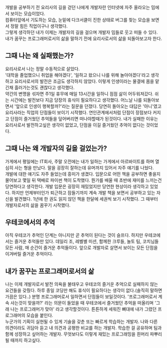 개발을 공부하기 전 요리사의 길을 걷던 나에게 개발자란 인터넷에 자주 올라오는 밈에서 보이는 모습이었다.   
컴퓨터앞에서 기도하는 모습, 눈밑에 다크서클이 진한 상태로 버그를 찾는 모습을 보면서 정말 힘든 직업이구나 생각했다.   
그렇게 생각하던 내가 이제는 개발자의 길을 걸으며 개발자 밈들로 웃고 떠들 수 있다.   
내가 꿈꾸는 프로그래머로서의 삶을 말하기 전에 요리사로서의 삶을 되돌아보고자 한다.

## 그때 나는 왜 실패했는가?   
요리사로서 나는 정말 수동적으로 살았다.   
'대학을 졸업했으니 취업을 해야겠다', '일하고 왔으니 나를 위해 놀아야겠다'라고 생각하고 요리사로서의 발전은 조금도 생각하지 않았다. 이렇게 인생이라는 물결에 몸을 맡긴채 흘러가는것도 괜찮다고 생각했다.      
약간의 변명을 섞자면 주1일 휴무에 매일 13시간을 일하니 점점 삶이 어두워져갔다. 쉬는 시간에는 발전보다 지금 당장의 휴식이 필요하다고 생각했다.
어느날 나를 되돌아보면서 '앞으로 인생이 행복할까?'라는 질문을 던졌다. 당연히 돌아오는 대답은 '아니'였고 요리사라는 직업의 단점들이 보이기 시작했다.
연인관계에서처럼 단점이 장점보다 커지고 단점이 즐거웠던 추억들을 덮어버리면 떠나야할때가 된것이다.
내가 실패한 이유는 요리사로서 발전하고싶은 생각이 없었고, 단점을 이길 즐거웠던 추억이 없다는 것이었다.

## 그때 나는 왜 개발자의 길을 걸었는가?
가게에서 평일에는 IT회사, 주말 오전에는 내가 일하는 가게에서 아르바이트를 하며 열심히 사는 형을 만났다. 말을 굉장히 잘하는데 유머까지 있어서 자주 얘기를 나눴다.   
개발에 대한 얘기도 자주 들었는데 흥미가 생겼다. 입문으로 어떤 책을 공부하면 좋을지 물어보고 몇일 뒤 택배로 파이썬 책이 도착했다.
뭔가를 배울 때 초반에 재미를 느끼는건 당연하다고 생각한다. 개발 입문은 굉장히 재밌었지만 당연한 현상이라 생각하고 있었다.
하지만 언제부터인가 퇴근하고 잠들기까지 계속 개발 책을 보면서 공부하고 있는 자신을 발견했다. 1년에 한 권도 읽지 않던 책을 한달에 세권씩 보기 시작했다.
그 때부터 개발자로서의 삶을 꿈꾸기 시작했다.

## 우테코에서의 추억
아직 우테코가 추억인 단계는 아니지만 곧 추억이 된다는 것이 슬프다.
하지만 우테코에서는 즐거운 추억들만 있다.
데일리 조, 레벨별 미션, 함께한 크루들, 놀토 팀, 코치님들 모든 사람, 매 순간이 즐거운 추억들이다.
앞으로 개발자로 살면서 보이는 모든 단점을 이겨버릴 즐거운 추억이다.

## 내가 꿈꾸는 프로그래머로서의 삶
나는 이제 개발자로서 발전 의욕을 불태우고 우테코의 즐거운 추억으로 실패하지 않는 요건들을 갖췄다.
하루 종일 코딩만 해도 휴식이 필요하다는 생각이 없다.(솔직히 말하면 가끔은 있다..)
분명 프로그래머로서 일하면서 단점들이 보일것이다. '프로그래머로서 계속 사는것이 맞을까?' 라는 의문이 들었을 때 우테코에서 즐거웠던 추억을 떠올리며 '그래 나는 프로그래머가 맞아' 라고 생각할것이다.
튼튼하게 세워진 뼈대에 내가 그렸던 프로그래머의 모습을 붙인다.   
누군가의 기획이 실현될 수 있게 기술을 갖춘 또는 빠르게 학습하는 개발자.
나와 다른 의견이라도 귀담아 듣고 내 의견과 공평한 비교를 하는 개발자.
학습한 걸 공유하며 팀과 함께 성장하고 싶어하는 개발자.
무엇보다도 이렇게 재밌는 프로그래밍을 흰머리 파뿌리 될 때까지 하고싶다.
